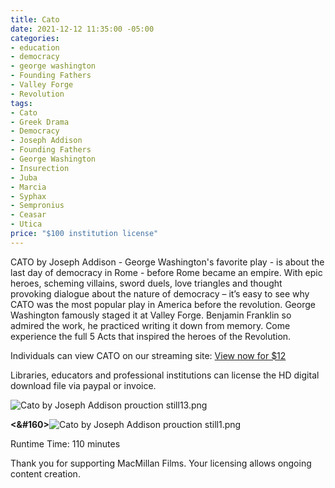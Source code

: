 ```yaml
---
title: Cato
date: 2021-12-12 11:35:00 -05:00
categories:
- education
- democracy
- george washington
- Founding Fathers
- Valley Forge
- Revolution
tags:
- Cato
- Greek Drama
- Democracy
- Joseph Addison
- Founding Fathers
- George Washington
- Insurection
- Juba
- Marcia
- Syphax
- Sempronius
- Ceasar
- Utica
price: "$100 institution license"
---
```


CATO by Joseph Addison - George Washington's favorite play - is about the last day of democracy in Rome - before Rome became an empire. With epic heroes, scheming villains, sword duels, love triangles and thought provoking dialogue about the nature of democracy – it’s easy to see why CATO was the most popular play in America before the revolution. George Washington famously staged it at Valley Forge. Benjamin Franklin so admired the work, he practiced writing it down from memory. Come experience the full 5 Acts that inspired the heroes of the Revolution.

Individuals can view CATO on our streaming site:<script src="https://gumroad.com/js/gumroad.js"></script>
<a class="gumroad-button" href="https://macmillanfilms.gumroad.com/l/ocdnb">View now for $12</a>

Libraries, educators and professional institutions can license the HD digital download file via paypal or invoice.

![Cato by Joseph Addison prouction still13.png](/uploads/Cato%20by%20Joseph%20Addison%20prouction%20still13.png)

**<&#160>**![Cato by Joseph Addison prouction still1.png](/uploads/Cato%20by%20Joseph%20Addison%20prouction%20still1.png)

Runtime Time: 110 minutes

Thank you for supporting MacMillan Films. Your licensing allows ongoing content creation.